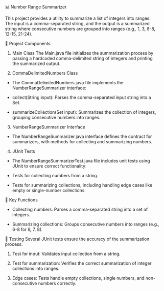 📊 Number Range Summarizer

This project provides a utility to summarize a list of integers into ranges. The input is a comma-separated string, and the output is a summarized string where consecutive numbers are grouped into ranges (e.g., 1, 3, 6-8, 12-15, 21-24).

🧠 Project Components
1. Main Class
The Main.java file initializes the summarization process by passing a hardcoded comma-delimited string of integers and printing the summarized output.

2. CommaDelimitedNumbers Class
- The CommaDelimitedNumbers.java file implements the NumberRangeSummarizer interface:

- collect(String input): Parses the comma-separated input string into a Set<Integer>.

- summarizeCollection(Set<Integer> input): Summarizes the collection of integers, grouping consecutive numbers into ranges.

3. NumberRangeSummarizer Interface
- The NumberRangeSummarizer.java interface defines the contract for summarizers, with methods for collecting and summarizing numbers.

4. JUnit Tests
- The NumberRangeSummarizerTest.java file includes unit tests using JUnit to ensure correct functionality:

- Tests for collecting numbers from a string.

- Tests for summarizing collections, including handling edge cases like empty or single-number collections.

🔧 Key Functions
- Collecting numbers: Parses a comma-separated string into a set of integers.

- Summarizing collections: Groups consecutive numbers into ranges (e.g., 6-8 for 6, 7, 8).

🧪 Testing
Several JUnit tests ensure the accuracy of the summarization process:

1. Test for input: Validates input collection from a string.

2. Test for summarization: Verifies the correct summarization of integer collections into ranges.

3. Edge cases: Tests handle empty collections, single numbers, and non-consecutive numbers correctly.
